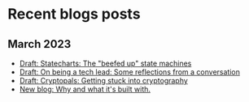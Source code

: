# Recent blogs posts

## March 2023

- [Draft: Statecharts: The "beefed up" state machines](posts/statecharts/index.mdx)
- [Draft: On being a tech lead: Some reflections from a conversation](posts/musings-on-being-a-tech-lead/index.mdx)
- [Draft: Cryptopals: Getting stuck into cryptography](posts/cryptopals/index.mdx)
- [New blog: Why and what it's built with.](posts/new-blog/index.mdx)
